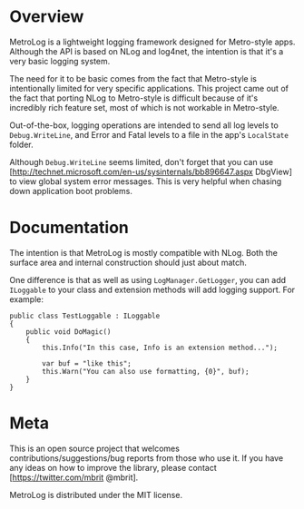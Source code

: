 Overview
===
MetroLog is a lightweight logging framework designed for Metro-style apps. Although the API is based on
NLog and log4net, the intention is that it's a very basic logging system. 

The need for it to be basic comes from the fact that Metro-style is intentionally limited for very specific 
applications. This project came out of the fact that porting NLog to Metro-style is difficult because of it's 
incredibly rich feature set, most of which is not workable in Metro-style.

Out-of-the-box, logging operations are intended to send all log levels to `Debug.WriteLine`, and Error and Fatal
levels to a file in the app's `LocalState` folder.

Although `Debug.WriteLine` seems limited, don't forget that you can use [http://technet.microsoft.com/en-us/sysinternals/bb896647.aspx DbgView]
to view global system error messages. This is very helpful when chasing down application boot problems.

Documentation
===
The intention is that MetroLog is mostly compatible with NLog. Both the surface area and internal construction
should just about match.

One difference is that as well as using `LogManager.GetLogger`, you can add `ILoggable` to your class and 
extension methods will add logging support. For example:

	public class TestLoggable : ILoggable
	{
		public void DoMagic()
		{
			this.Info("In this case, Info is an extension method...");

			var buf = "like this";
			this.Warn("You can also use formatting, {0}", buf);
		}
	}

Meta
===
This is an open source project that welcomes contributions/suggestions/bug reports from those who use it. 
If you have any ideas on how to improve the library, please contact [https://twitter.com/mbrit @mbrit].

MetroLog is distributed under the MIT license. 
